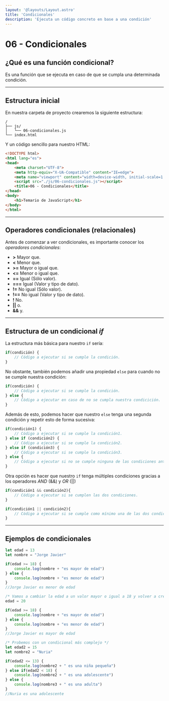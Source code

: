 ```yaml
---
layout: '@layouts/Layout.astro'
title: 'Condicionales'
description: 'Ejecuta un código concreto en base a una condición'
---
```

# 06 - Condicionales

## ¿Qué es una función condicional?

Es una función que se ejecuta en caso de que se cumpla una determinada condición.

<hr>

## Estructura inicial

En nuestra carpeta de proyecto crearemos la siguiente estructura:

```
/
├── js/
│   └── 06-condicionales.js
└── index.html
```

Y un código sencillo para nuestro HTML:

```html
<!DOCTYPE html>
<html lang="es">
<head>
    <meta charset="UTF-8">
    <meta http-equiv="X-UA-Compatible" content="IE=edge">
    <meta name="viewport" content="width=device-width, initial-scale=1.0">
    <script src="./js/06-condicionales.js"></script>
    <title>06 - Condicionales</title>
</head>
<body>
    <h1>Temario de JavaScript</h1>
</body>
</html>
```

<hr>

## Operadores condicionales (relacionales)

Antes de comenzar a ver condicionales, es importante conocer los *operadores condicionales*:
- **>** Mayor que.
- **<** Menor que.
- **>=** Mayor o igual que.
- **<=** Menor o igual que.
- **==** Igual (Sólo valor).
- **===** Igual (Valor y tipo de dato).
- **!=** No igual (Sólo valor).
- **!==** No igual (Valor y tipo de dato).
- **!** No.
- **||** o.
- **&&** y.

<hr>

## Estructura de un condicional *if*

La estructura más básica para nuestro `if` sería:

```js
if(condición) {
    // Código a ejecutar si se cumple la condición.
}
```

No obstante, también podemos añadir una propiedad `else` para cuando no se cumple nuestra condición:

```js
if(condición) {
    // Código a ejecutar si se cumple la condición.
} else {
    // Código a ejecutar en caso de no se cumpla nuestra condicición.
}
```

Además de esto, podemos hacer que nuestro `else` tenga una segunda condición y repetir esto de forma sucesiva:

```js
if(condición1) {
    // Código a ejecutar si se cumple la condición1.
} else if (condición2) {
    // Código a ejecutar si se cumple la condición2.
} else if (condición3) {
    // Código a ejecutar si se cumple la condición3.
} else {
    // Código a ejecutar si no se cumple ninguna de las condiciones anteriores.
}
```

Otra opción es hacer que nuestro `if` tenga múltiples condiciones gracias a los operadores *AND* (&&) y *OR* (||)

```js
if(condición1 && condición2){
    // Código a ejecutar si se cumplen las dos condiciones.
}

if(condición1 || condición2){
    // Código a ejecutar si se cumple como mínimo una de las dos condiciones.
}
```

<hr>

## Ejemplos de condicionales

```js
let edad = 13
let nombre = "Jorge Javier"

if(edad >= 18) {
    console.log(nombre + "es mayor de edad")
} else {
    console.log(nombre + "es menor de edad")
}
//Jorge Javier es menor de edad

/* Vamos a cambiar la edad a un valor mayor o igual a 18 y volver a crear el if */
edad = 20

if(edad >= 18) {
    console.log(nombre + "es mayor de edad")
} else {
    console.log(nombre + "es menor de edad")
}
//Jorge Javier es mayor de edad

/* Probemos con un condicional más complejo */
let edad2 = 15
let nombre2 = "Nuria"

if(edad2 <= 13) {
    console.log(nombre2 + " es una niña pequeña")
} else if(edad2 < 18) {
    console.log(nombre2 + " es una adolescente")
} else {
    console.log(nombre3 + " es una adulta")
}
//Nuria es una adolescente
```